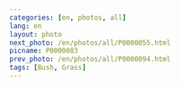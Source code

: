 ```yaml
---
categories: [en, photos, all]
lang: en
layout: photo
next_photo: /en/photos/all/P0000055.html
picname: P0000083
prev_photo: /en/photos/all/P0000094.html
tags: [Bush, Grass]
---
```

